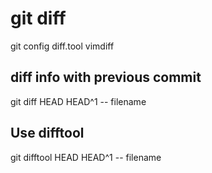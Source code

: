 # git diff  
git config diff.tool vimdiff   

## diff info with previous commit
git diff HEAD HEAD^1 -- filename

## Use difftool
git difftool HEAD HEAD^1 -- filename
